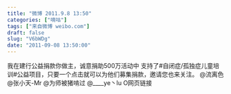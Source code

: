 ```yaml
---
title: "微博 2011.9.8 13:50"
categories: ["嘀咕"]
tags: ["来自微博 weibo.com"]
draft: false
slug: "V6bWDg"
date: "2011-09-08 13:50:00"
---
```


<p>我在建行公益捐款你做主，诚意捐助500万活动中 支持了#自闭症/孤独症儿童培训#公益项目，只要一个点击就可以为他们募集捐款，邀请您也来关注。 @流离色 @张小天-Mr @为师被猪啃过 @____ye丶lu O网页链接 ​​​​</p>
